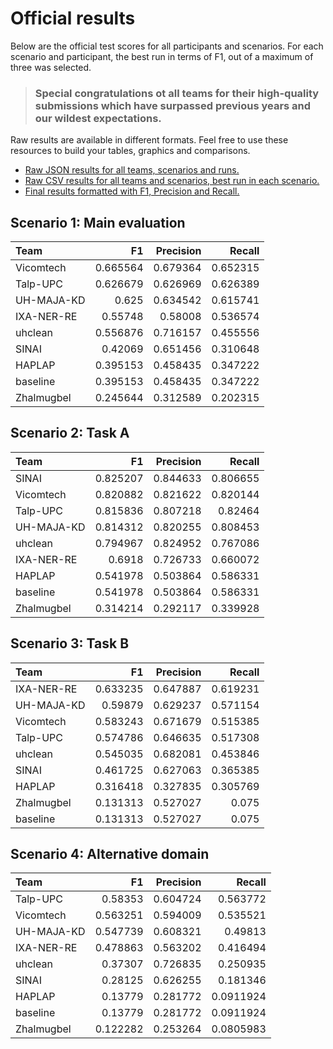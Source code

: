 # Official results

Below are the official test scores for all participants and scenarios.
For each scenario and participant, the best run in terms of F1, out of a maximum of three was
selected.

> ### Special congratulations ot all teams for their high-quality submissions which have surpassed previous years and our wildest expectations.

Raw results are available in different formats.
Feel free to use these resources to build your tables, graphics and comparisons.

* [Raw JSON results for all teams, scenarios and runs.](shared/all_results.json)
* [Raw CSV results for all teams and scenarios, best run in each scenario.](shared/best_results.csv)
* [Final results formatted with F1, Precision and Recall.](shared/final_results.csv) 

## Scenario 1: Main evaluation

| Team       | F1             |   Precision           |   Recall           |
|:-----------|---------------:|----------------------:|-------------------:|
| Vicomtech  |       0.665564 |              0.679364 |           0.652315 |
| Talp-UPC   |       0.626679 |              0.626969 |           0.626389 |
| UH-MAJA-KD |       0.625    |              0.634542 |           0.615741 |
| IXA-NER-RE |       0.55748  |              0.58008  |           0.536574 |
| uhclean    |       0.556876 |              0.716157 |           0.455556 |
| SINAI      |       0.42069  |              0.651456 |           0.310648 |
| HAPLAP     |       0.395153 |              0.458435 |           0.347222 |
| baseline   |       0.395153 |              0.458435 |           0.347222 |
| Zhalmugbel |       0.245644 |              0.312589 |           0.202315 |

## Scenario 2: Task A

| Team       | F1             |   Precision           |   Recall           |
|:-----------|---------------:|----------------------:|-------------------:|
| SINAI      |       0.825207 |              0.844633 |           0.806655 |
| Vicomtech  |       0.820882 |              0.821622 |           0.820144 |
| Talp-UPC   |       0.815836 |              0.807218 |           0.82464  |
| UH-MAJA-KD |       0.814312 |              0.820255 |           0.808453 |
| uhclean    |       0.794967 |              0.824952 |           0.767086 |
| IXA-NER-RE |       0.6918   |              0.726733 |           0.660072 |
| HAPLAP     |       0.541978 |              0.503864 |           0.586331 |
| baseline   |       0.541978 |              0.503864 |           0.586331 |
| Zhalmugbel |       0.314214 |              0.292117 |           0.339928 |

## Scenario 3: Task B

| Team       | F1             |   Precision           |   Recall           |
|:-----------|---------------:|----------------------:|-------------------:|
| IXA-NER-RE |       0.633235 |              0.647887 |           0.619231 |
| UH-MAJA-KD |       0.59879  |              0.629237 |           0.571154 |
| Vicomtech  |       0.583243 |              0.671679 |           0.515385 |
| Talp-UPC   |       0.574786 |              0.646635 |           0.517308 |
| uhclean    |       0.545035 |              0.682081 |           0.453846 |
| SINAI      |       0.461725 |              0.627063 |           0.365385 |
| HAPLAP     |       0.316418 |              0.327835 |           0.305769 |
| Zhalmugbel |       0.131313 |              0.527027 |           0.075    |
| baseline   |       0.131313 |              0.527027 |           0.075    |

## Scenario 4: Alternative domain

| Team       | F1             |   Precision           |   Recall           |
|:-----------|---------------:|----------------------:|-------------------:|
| Talp-UPC   |       0.58353  |              0.604724 |          0.563772  |
| Vicomtech  |       0.563251 |              0.594009 |          0.535521  |
| UH-MAJA-KD |       0.547739 |              0.608321 |          0.49813   |
| IXA-NER-RE |       0.478863 |              0.563202 |          0.416494  |
| uhclean    |       0.37307  |              0.726835 |          0.250935  |
| SINAI      |       0.28125  |              0.626255 |          0.181346  |
| HAPLAP     |       0.13779  |              0.281772 |          0.0911924 |
| baseline   |       0.13779  |              0.281772 |          0.0911924 |
| Zhalmugbel |       0.122282 |              0.253264 |          0.0805983 |

